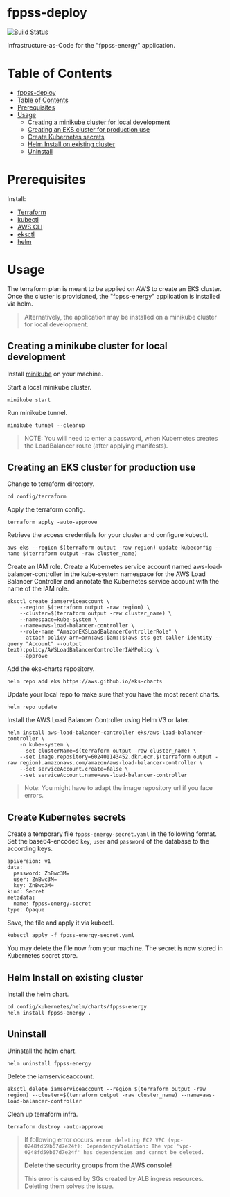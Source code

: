 # fppss-deploy

[![Build Status](https://github.com/thomasstxyz/fppss-deploy/workflows/CI/badge.svg?event=push)](https://github.com/thomasstxyz/fppss-deploy/actions)

Infrastructure-as-Code for the "fppss-energy" application.

# Table of Contents
<!-- Regenerate this table of contents using https://github.com/ekalinin/github-markdown-toc -->
<!-- gh-md-toc --insert README.md -->
<!--ts-->
- [fppss-deploy](#fppss-deploy)
- [Table of Contents](#table-of-contents)
- [Prerequisites](#prerequisites)
- [Usage](#usage)
  - [Creating a minikube cluster for local development](#creating-a-minikube-cluster-for-local-development)
  - [Creating an EKS cluster for production use](#creating-an-eks-cluster-for-production-use)
  - [Create Kubernetes secrets](#create-kubernetes-secrets)
  - [Helm Install on existing cluster](#helm-install-on-existing-cluster)
  - [Uninstall](#uninstall)

<!-- Created by https://github.com/ekalinin/github-markdown-toc -->

<!--te-->

# Prerequisites

Install:

- [Terraform](https://www.terraform.io/downloads)
- [kubectl](https://kubernetes.io/docs/tasks/tools/)
- [AWS CLI](https://docs.aws.amazon.com/cli/latest/userguide/getting-started-install.html)
- [eksctl](https://docs.aws.amazon.com/eks/latest/userguide/eksctl.html)
- [helm](https://helm.sh/docs/intro/install/)

# Usage

The terraform plan is meant to be applied on AWS to create an EKS cluster.
Once the cluster is provisioned, the "fppss-energy" application is installed via helm.

> Alternatively, the application may be installed on a minikube cluster for local development.

## Creating a minikube cluster for local development

Install [minikube](https://minikube.sigs.k8s.io/docs/start/) on your machine.

Start a local minikube cluster.

    minikube start

Run minikube tunnel.

    minikube tunnel --cleanup

> NOTE: You will need to enter a password, when Kubernetes creates the LoadBalancer route (after applying manifests).

## Creating an EKS cluster for production use

Change to terraform directory.

    cd config/terraform

Apply the terraform config.

    terraform apply -auto-approve

Retrieve the access credentials for your cluster and configure kubectl.

    aws eks --region $(terraform output -raw region) update-kubeconfig --name $(terraform output -raw cluster_name)

Create an IAM role. Create a Kubernetes service account named aws-load-balancer-controller in the kube-system namespace for the AWS Load Balancer Controller and annotate the Kubernetes service account with the name of the IAM role.

    eksctl create iamserviceaccount \
        --region $(terraform output -raw region) \
        --cluster=$(terraform output -raw cluster_name) \
        --namespace=kube-system \
        --name=aws-load-balancer-controller \
        --role-name "AmazonEKSLoadBalancerControllerRole" \
        --attach-policy-arn=arn:aws:iam::$(aws sts get-caller-identity --query "Account" --output text):policy/AWSLoadBalancerControllerIAMPolicy \
        --approve

Add the eks-charts repository.

    helm repo add eks https://aws.github.io/eks-charts

Update your local repo to make sure that you have the most recent charts.

    helm repo update

Install the AWS Load Balancer Controller using Helm V3 or later.

    helm install aws-load-balancer-controller eks/aws-load-balancer-controller \
        -n kube-system \
        --set clusterName=$(terraform output -raw cluster_name) \
        --set image.repository=602401143452.dkr.ecr.$(terraform output -raw region).amazonaws.com/amazon/aws-load-balancer-controller \
        --set serviceAccount.create=false \
        --set serviceAccount.name=aws-load-balancer-controller 

> Note: You might have to adapt the image repository url if you face errors.

## Create Kubernetes secrets

Create a temporary file `fppss-energy-secret.yaml` in the following format. 
Set the base64-encoded `key`, `user` and `password` of the database to the according keys.

```
apiVersion: v1
data:
  password: ZnBwc3M=
  user: ZnBwc3M=
  key: ZnBwc3M=
kind: Secret
metadata:
  name: fppss-energy-secret
type: Opaque
```

Save, the file and apply it via kubectl.

    kubectl apply -f fppss-energy-secret.yaml

You may delete the file now from your machine.
The secret is now stored in Kubernetes secret store.

## Helm Install on existing cluster

Install the helm chart.

    cd config/kubernetes/helm/charts/fppss-energy
    helm install fppss-energy .

## Uninstall

Uninstall the helm chart.

    helm uninstall fppss-energy

Delete the iamserviceaccount.

    eksctl delete iamserviceaccount --region $(terraform output -raw region) --cluster=$(terraform output -raw cluster_name) --name=aws-load-balancer-controller

Clean up terraform infra.

    terraform destroy -auto-approve

> If following error occurs: `error deleting EC2 VPC (vpc-0248fd59b67d7e24f): DependencyViolation: The vpc 'vpc-0248fd59b67d7e24f' has dependencies and cannot be deleted.`
> 
> **Delete the security groups from the AWS console!**
>
> This error is caused by SGs created by ALB ingress resources. Deleting them solves the issue.
